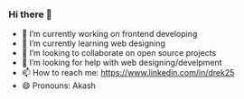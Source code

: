 ### Hi there 👋




- 🔭 I’m currently working on frontend developing
- 🌱 I’m currently learning web designing
- 👯 I’m looking to collaborate on open source projects
- 🤔 I’m looking for help with web designing/develpment
- 📫 How to reach me: https://www.linkedin.com/in/drek25
- 😄 Pronouns: Akash
